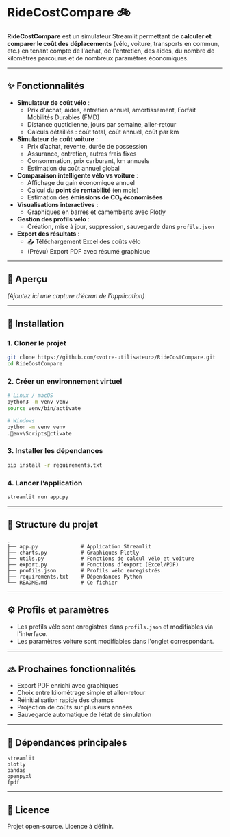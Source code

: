 # RideCostCompare 🚲

**RideCostCompare** est un simulateur Streamlit permettant de **calculer et comparer le coût des déplacements** (vélo, voiture, transports en commun, etc.) en tenant compte de l'achat, de l'entretien, des aides, du nombre de kilomètres parcourus et de nombreux paramètres économiques.

---

## ✨ Fonctionnalités

- **Simulateur de coût vélo** :
  - Prix d'achat, aides, entretien annuel, amortissement, Forfait Mobilités Durables (FMD)
  - Distance quotidienne, jours par semaine, aller-retour
  - Calculs détaillés : coût total, coût annuel, coût par km
- **Simulateur de coût voiture** :
  - Prix d’achat, revente, durée de possession
  - Assurance, entretien, autres frais fixes
  - Consommation, prix carburant, km annuels
  - Estimation du coût annuel global
- **Comparaison intelligente vélo vs voiture** :
  - Affichage du gain économique annuel
  - Calcul du **point de rentabilité** (en mois)
  - Estimation des **émissions de CO₂ économisées**
- **Visualisations interactives** :
  - Graphiques en barres et camemberts avec Plotly
- **Gestion des profils vélo** :
  - Création, mise à jour, suppression, sauvegarde dans `profils.json`
- **Export des résultats** :
  - 📤 Téléchargement Excel des coûts vélo
  - (Prévu) Export PDF avec résumé graphique

---

## 📸 Aperçu

*(Ajoutez ici une capture d’écran de l’application)*

---

## 🚀 Installation

### 1. Cloner le projet

```bash
git clone https://github.com/<votre-utilisateur>/RideCostCompare.git
cd RideCostCompare
```

### 2. Créer un environnement virtuel

```bash
# Linux / macOS
python3 -m venv venv
source venv/bin/activate

# Windows
python -m venv venv
.env\Scriptsctivate
```

### 3. Installer les dépendances

```bash
pip install -r requirements.txt
```

### 4. Lancer l’application

```bash
streamlit run app.py
```

---

## 📁 Structure du projet

```
.
├── app.py              # Application Streamlit
├── charts.py           # Graphiques Plotly
├── utils.py            # Fonctions de calcul vélo et voiture
├── export.py           # Fonctions d’export (Excel/PDF)
├── profils.json        # Profils vélo enregistrés
├── requirements.txt    # Dépendances Python
└── README.md           # Ce fichier
```

---

## ⚙️ Profils et paramètres

- Les profils vélo sont enregistrés dans `profils.json` et modifiables via l'interface.
- Les paramètres voiture sont modifiables dans l'onglet correspondant.

---

## 🔜 Prochaines fonctionnalités

- Export PDF enrichi avec graphiques
- Choix entre kilométrage simple et aller-retour
- Réinitialisation rapide des champs
- Projection de coûts sur plusieurs années
- Sauvegarde automatique de l’état de simulation

---

## 🧩 Dépendances principales

```
streamlit
plotly
pandas
openpyxl
fpdf
```

---

## 📃 Licence

Projet open-source. Licence à définir.
